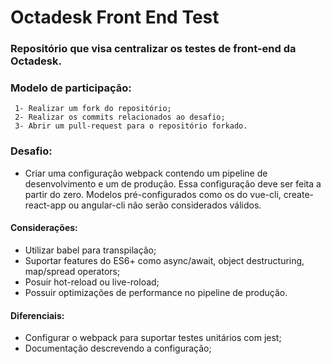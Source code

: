 # Octadesk Front End Test

### Repositório que visa centralizar os testes de front-end da Octadesk.
### Modelo de participação:
 ```
  1- Realizar um fork do repositório;
  2- Realizar os commits relacionados ao desafio;
  3- Abrir um pull-request para o repositório forkado.
 ```

### Desafio:
 - Criar uma configuração webpack contendo um pipeline de desenvolvimento e um de produção. Essa configuração deve ser feita a partir do zero. Modelos pré-configurados como os do vue-cli, create-react-app ou angular-cli não serão considerados válidos.

#### Considerações: 
- Utilizar babel para transpilação;
- Suportar features do ES6+ como async/await, object destructuring, map/spread operators;
- Posuir hot-reload ou live-roload;
- Possuir optimizações de performance no pipeline de produção.

#### Diferenciais:
- Configurar o webpack para suportar testes unitários com jest;
- Documentação descrevendo a configuração;
